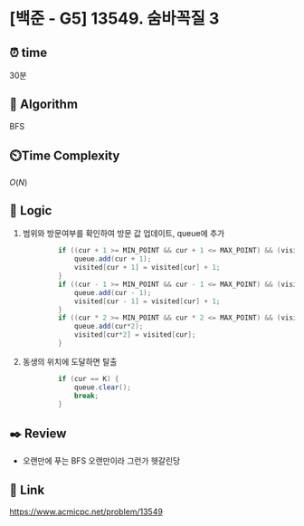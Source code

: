 # [백준 - G5] 13549. 숨바꼭질 3

## ⏰  **time**
30분

## :pushpin: **Algorithm**
BFS

## ⏲️**Time Complexity**
$O(N)$

## :round_pushpin: **Logic**
1. 범위와 방문여부를 확인하여 방문 값 업데이트, queue에 추가
```java
            if ((cur + 1 >= MIN_POINT && cur + 1 <= MAX_POINT) && (visited[cur+1] == 0 || visited[cur + 1] > visited[cur])) {
                queue.add(cur + 1);
                visited[cur + 1] = visited[cur] + 1;
            }
            if ((cur - 1 >= MIN_POINT && cur - 1 <= MAX_POINT) && (visited[cur-1] == 0 || visited[cur - 1] > visited[cur])) {
                queue.add(cur - 1);
                visited[cur - 1] = visited[cur] + 1;
            }
            if ((cur * 2 >= MIN_POINT && cur * 2 <= MAX_POINT) && (visited[cur*2] == 0 || visited[cur*2] > visited[cur])) {
                queue.add(cur*2);
                visited[cur*2] = visited[cur];
            }
```
2. 동생의 위치에 도달하면 탈출
```java
            if (cur == K) {
                queue.clear();
                break;
            }
```

## :black_nib: **Review**
- 오랜만에 푸는 BFS 오랜만이라 그런가 헷갈린당

## 📡 Link
https://www.acmicpc.net/problem/13549
